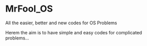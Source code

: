 # MrFool_OS
All the easier, better and new codes for OS Problems

Herem the aim is to have simple and easy codes for complicated problems...
